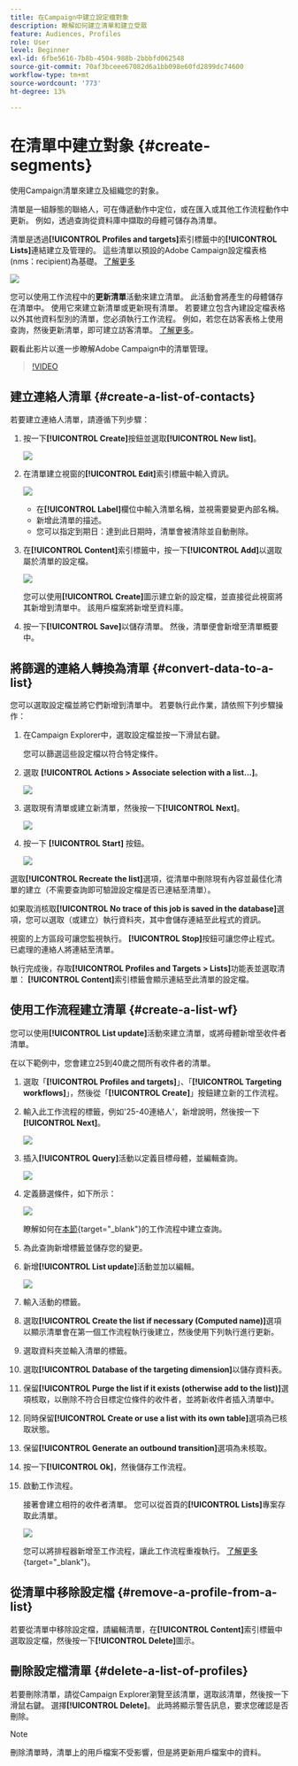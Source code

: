 ```yaml
---
title: 在Campaign中建立設定檔對象
description: 瞭解如何建立清單和建立受眾
feature: Audiences, Profiles
role: User
level: Beginner
exl-id: 6fbe5616-7b8b-4504-988b-2bbbfd062548
source-git-commit: 70af3bceee67082d6a1bb098e60fd2899dc74600
workflow-type: tm+mt
source-wordcount: '773'
ht-degree: 13%

---
```


# 在清單中建立對象 {#create-segments}

使用Campaign清單來建立及組織您的對象。

清單是一組靜態的聯絡人，可在傳遞動作中定位，或在匯入或其他工作流程動作中更新。 例如，透過查詢從資料庫中擷取的母體可儲存為清單。

清單是透過&#x200B;**[!UICONTROL Profiles and targets]**&#x200B;索引標籤中的&#x200B;**[!UICONTROL Lists]**&#x200B;連結建立及管理的。 這些清單以預設的Adobe Campaign設定檔表格(nms：recipient)為基礎。 [了解更多](../dev/datamodel.md#ootb-profiles.md)

![](assets/list-dashboard.png)

您可以使用工作流程中的&#x200B;**更新清單**&#x200B;活動來建立清單。 此活動會將產生的母體儲存在清單中。 使用它來建立新清單或更新現有清單。 若要建立包含內建設定檔表格以外其他資料型別的清單，您必須執行工作流程。 例如，若您在訪客表格上使用查詢，然後更新清單，即可建立訪客清單。 [了解更多](#create-a-list-wf)。

觀看此影片以進一步瞭解Adobe Campaign中的清單管理。

>[!VIDEO](https://video.tv.adobe.com/v/334909?quality=12)


## 建立連絡人清單 {#create-a-list-of-contacts}

若要建立連絡人清單，請遵循下列步驟：

1. 按一下&#x200B;**[!UICONTROL Create]**&#x200B;按鈕並選取&#x200B;**[!UICONTROL New list]**。

   ![](assets/new-list.png)

1. 在清單建立視窗的&#x200B;**[!UICONTROL Edit]**&#x200B;索引標籤中輸入資訊。

   ![](assets/list-details.png)

   * 在&#x200B;**[!UICONTROL Label]**&#x200B;欄位中輸入清單名稱，並視需要變更內部名稱。
   * 新增此清單的描述。
   * 您可以指定到期日：達到此日期時，清單會被清除並自動刪除。


1. 在&#x200B;**[!UICONTROL Content]**&#x200B;索引標籤中，按一下&#x200B;**[!UICONTROL Add]**&#x200B;以選取屬於清單的設定檔。

   ![](assets/add-profiles-to-a-list.png)

   您可以使用&#x200B;**[!UICONTROL Create]**&#x200B;圖示建立新的設定檔，並直接從此視窗將其新增到清單中。 該用戶檔案將新增至資料庫。

1. 按一下&#x200B;**[!UICONTROL Save]**&#x200B;以儲存清單。 然後，清單便會新增至清單概要中。


## 將篩選的連絡人轉換為清單 {#convert-data-to-a-list}

您可以選取設定檔並將它們新增到清單中。 若要執行此作業，請依照下列步驟操作：

1. 在Campaign Explorer中，選取設定檔並按一下滑鼠右鍵。

   您可以篩選這些設定檔以符合特定條件。

1. 選取 **[!UICONTROL Actions > Associate selection with a list...]**。

   ![](assets/add-selection-to-a-list.png)

1. 選取現有清單或建立新清單，然後按一下&#x200B;**[!UICONTROL Next]**。

   ![](assets/select-the-list.png)

1. 按一下 **[!UICONTROL Start]** 按鈕。

   ![](assets/record-a-list.png)

選取&#x200B;**[!UICONTROL Recreate the list]**&#x200B;選項，從清單中刪除現有內容並最佳化清單的建立（不需要查詢即可驗證設定檔是否已連結至清單）。

如果取消核取&#x200B;**[!UICONTROL No trace of this job is saved in the database]**&#x200B;選項，您可以選取（或建立）執行資料夾，其中會儲存連結至此程式的資訊。

視窗的上方區段可讓您監視執行。 **[!UICONTROL Stop]**&#x200B;按鈕可讓您停止程式。 已處理的連絡人將連結至清單。

執行完成後，存取&#x200B;**[!UICONTROL Profiles and Targets > Lists]**&#x200B;功能表並選取清單： **[!UICONTROL Content]**&#x200B;索引標籤會顯示連結至此清單的設定檔。


## 使用工作流程建立清單  {#create-a-list-wf}

您可以使用&#x200B;**[!UICONTROL List update]**&#x200B;活動來建立清單，或將母體新增至收件者清單。

在以下範例中，您會建立25到40歲之間所有收件者的清單。

1. 選取「**[!UICONTROL Profiles and targets]**」、「**[!UICONTROL Targeting workflows]**」，然後從「**[!UICONTROL Create]**」按鈕建立新的工作流程。
1. 輸入此工作流程的標籤，例如&#39;25-40連絡人&#39;，新增說明，然後按一下&#x200B;**[!UICONTROL Next]**。

   ![](assets/targeting-wf-sample.png)

1. 插入&#x200B;**[!UICONTROL Query]**&#x200B;活動以定義目標母體，並編輯查詢。

   ![](assets/targeting-wf-edit-query.png)

1. 定義篩選條件，如下所示：

   ![](assets/targeting-wf-age-filter.png)

   瞭解如何在[本節](https://experienceleague.adobe.com/docs/campaign/automation/workflows/wf-activities/targeting-activities/query.html){target="_blank"}的工作流程中建立查詢。

1. 為此查詢新增標籤並儲存您的變更。
1. 新增&#x200B;**[!UICONTROL List update]**&#x200B;活動並加以編輯。

   ![](assets/list-update-activity.png)

1. 輸入活動的標籤。
1. 選取&#x200B;**[!UICONTROL Create the list if necessary (Computed name)]**&#x200B;選項以顯示清單會在第一個工作流程執行後建立，然後使用下列執行進行更新。
1. 選取資料夾並輸入清單的標籤。
1. 選取&#x200B;**[!UICONTROL Database of the targeting dimension]**&#x200B;以儲存資料表。
1. 保留&#x200B;**[!UICONTROL Purge the list if it exists (otherwise add to the list)]**&#x200B;選項核取，以刪除不符合目標定位條件的收件者，並將新收件者插入清單中。
1. 同時保留&#x200B;**[!UICONTROL Create or use a list with its own table]**&#x200B;選項為已核取狀態。
1. 保留&#x200B;**[!UICONTROL Generate an outbound transition]**&#x200B;選項為未核取。
1. 按一下&#x200B;**[!UICONTROL Ok]**，然後儲存工作流程。
1. 啟動工作流程。

   接著會建立相符的收件者清單。 您可以從首頁的&#x200B;**[!UICONTROL Lists]**&#x200B;專案存取此清單。

   ![](assets/access-new-list.png)

   您可以將排程器新增至工作流程，讓此工作流程重複執行。 [了解更多](https://experienceleague.adobe.com/docs/campaign/automation/workflows/wf-activities/flow-control-activities/scheduler.html){target="_blank"}。

## 從清單中移除設定檔 {#remove-a-profile-from-a-list}

若要從清單中移除設定檔，請編輯清單，在&#x200B;**[!UICONTROL Content]**&#x200B;索引標籤中選取設定檔，然後按一下&#x200B;**[!UICONTROL Delete]**&#x200B;圖示。

## 刪除設定檔清單 {#delete-a-list-of-profiles}

若要刪除清單，請從Campaign Explorer瀏覽至該清單，選取該清單，然後按一下滑鼠右鍵。 選擇&#x200B;**[!UICONTROL Delete]**。 此時將顯示警告訊息，要求您確認是否刪除。

>[!NOTE]
>
>刪除清單時，清單上的用戶檔案不受影響，但是將更新用戶檔案中的資料。
